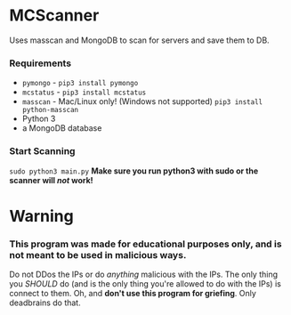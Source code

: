 # MCScanner
Uses masscan and MongoDB to scan for servers and save them to DB.

### Requirements
* `pymongo` - `pip3 install pymongo`
* `mcstatus` - `pip3 install mcstatus`
* `masscan` - Mac/Linux only! (Windows not supported) `pip3 install python-masscan`
* Python 3
* a MongoDB database

### Start Scanning
`sudo python3 main.py`
**Make sure you run python3 with sudo or the scanner will *not* work!**

# Warning
### **This program was made for educational purposes only, and is not meant to be used in malicious ways**. 
Do not DDos the IPs or do *anything* malicious with the IPs. The only thing you *SHOULD* do (and is the only thing you're allowed to do with the IPs) is connect to them.
Oh, and **don't use this program for griefing**. Only deadbrains do that.
